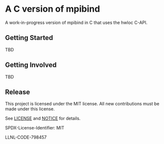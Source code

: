 
# A C version of mpibind

A work-in-progress version of mpibind in C that uses the hwloc C-API. 

## Getting Started

TBD

## Getting Involved

TBD


## Release

This project is licensed under the MIT license. All new contributions
must be made under this license. 

See [LICENSE](LICENSE) and [NOTICE](NOTICE) for details.

SPDX-License-Identifier: MIT

LLNL-CODE-798457


<!-- ## Contributing -->
<!-- How to submit contributions (pull requests, branches, etc.) -->

<!-- ### Prerequisites -->

<!-- ### Installing -->

<!-- ## Running the tests -->

<!-- ### Break down into end to end tests -->

<!-- ### And coding style tests -->

<!-- ## Deployment -->

<!-- ## Built With -->

<!-- ## Versioning -->

<!-- ## Authors -->

<!-- ## Acknowledgments -->


